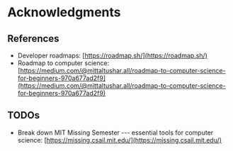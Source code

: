 # Acknowledgments

## References

* Developer roadmaps: [https://roadmap.sh/](https://roadmap.sh/)
* Roadmap to computer science: [https://medium.com/@mittaltushar.all/roadmap-to-computer-science-for-beginners-970a677ad2f9](https://medium.com/@mittaltushar.all/roadmap-to-computer-science-for-beginners-970a677ad2f9)

## TODOs

* Break down MIT Missing Semester --- essential tools for computer science: [https://missing.csail.mit.edu/](https://missing.csail.mit.edu/)

